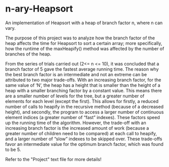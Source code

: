 # n-ary-Heapsort
An implementation of Heapsort with a heap of branch factor n, where n can vary.

The purpose of this project was to analyze how the branch factor of the heap affects the time for Heapsort to sort a certain array; more specifically, how the runtime of the maxHeapify() method was affected by the number of branches of the heap.

From the series of trials carried out (2<= n <= 10), it was concluded that a branch factor of 5 gave the fastest average running time. The reason why the best branch factor is an intermediate and not an extreme can be attributed to two major trade-offs. With an increasing branch factor, for the same value of ‘N’, the heap has a height that is smaller than the height of a heap with a smaller branching factor by a constant value. This means there are a smaller number of levels for the tree, but a greater number of elements for each level (except the first). This allows for firstly, a reduced number of calls to heapify in the recursive method (because of a decreased height), and secondly, the program to access a larger number of continuous element indices (a greater number of “fast” indexes). These factors speed up the running time of the algorithm. However, the trade-off with an increasing branch factor is the increased amount of work (because a greater number of children need to be compared) at each call to heapify, and a larger number of “slow” indexes to be skipped over. These trade-offs favor an intermediate value for the optimum branch factor, which was found to be 5. 

Refer to the "Project" text file for more details!
